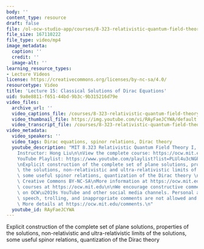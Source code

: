 ```yaml
---
body: ''
content_type: resource
draft: false
file: /ol-ocw-studio-app/courses/8-323-relativistic-quantum-field-theory-i-spring-2023/ocw_8323_lecture15_2023apr03_360p_16_9.mp4
file_size: 167110222
file_type: video/mp4
image_metadata:
  caption: ''
  credit: ''
  image-alt: ''
learning_resource_types:
- Lecture Videos
license: https://creativecommons.org/licenses/by-nc-sa/4.0/
resourcetype: Video
title: 'Lecture 15: Classical Solutions of Dirac Equations'
uid: 9a8e8811-f651-44bd-9b3c-9b315216d79e
video_files:
  archive_url: ''
  video_captions_file: /courses/8-323-relativistic-quantum-field-theory-i-spring-2023/1hdMv_QPfPys1IAoPag5eyQ33AAoai1qD_transcript.webvtt
  video_thumbnail_file: https://img.youtube.com/vi/RAyFaeJCYWA/default.jpg
  video_transcript_file: /courses/8-323-relativistic-quantum-field-theory-i-spring-2023/1hdMv_QPfPys1IAoPag5eyQ33AAoai1qD_transcript.pdf
video_metadata:
  video_speakers: ''
  video_tags: Dirac equations, spinor relations, Dirac theory
  youtube_description: "MIT 8.323 Relativistic Quantum Field Theory I, Spring 2023\n\
    Instructor: Hong Liu\n\nView the complete course: https://ocw.mit.edu/courses/8-323-relativistic-quantum-field-theory-i-spring-2023/\n\
    YouTube Playlist: https://www.youtube.com/playlist?list=PLUl4u3cNGP61AV6bhf4mB3tCyWQrI_uU5\n\
    \nExplicit construction of the complete set of plane solutions, properties of\
    \ the solutions, non-relativistic and ultra-relativistic limits of the solutions,\
    \ some useful spinor relations, quantization of the Dirac theory \n\nLicense:\
    \ Creative Commons BY-NC-SA\nMore information at https://ocw.mit.edu/terms\nMore\
    \ courses at https://ocw.mit.edu\n\nWe encourage constructive comments and discussion\
    \ on OCW\u2019s YouTube and other social media channels. Personal attacks, hate\
    \ speech, trolling, and inappropriate comments are not allowed and may be removed.\
    \ More details at https://ocw.mit.edu/comments.\n"
  youtube_id: RAyFaeJCYWA
---
```

Explicit construction of the complete set of plane solutions, properties of the solutions, non-relativistic and ultra-relativistic limits of the solutions, some useful spinor relations, quantization of the Dirac theory